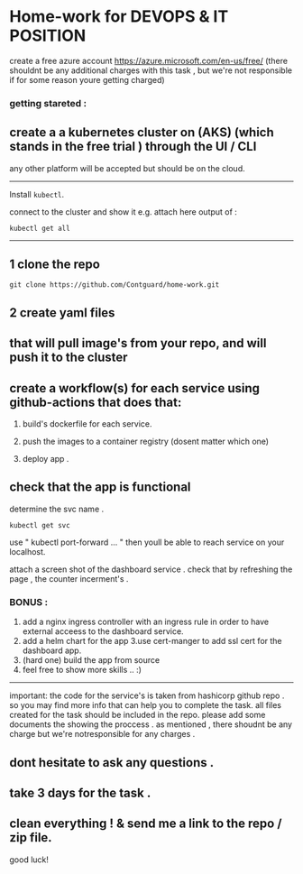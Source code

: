 # Home-work for DEVOPS & IT POSITION

create a free azure account https://azure.microsoft.com/en-us/free/ (there shouldnt be any additional charges with this task , but we're not responsible if for some reason youre getting charged)

### getting stareted :  
## create a a kubernetes cluster on (AKS) (which stands in the free trial ) through the UI / CLI 

any other platform will be accepted but should be on the cloud.



___
Install `kubectl`.

connect to the cluster and show it e.g. attach here output of : 
```
kubectl get all 
```
----

##  1 clone the repo 
```
git clone https://github.com/Contguard/home-work.git
```

## 2  create yaml files
 that will pull image's from your repo, and will push it to the cluster 
---
## create a workflow(s) for each service  using github-actions that does that:
 1. build's  dockerfile for each service.
 2. push the images to a container registry (dosent matter which one)

3. deploy app .
## check that the app is functional





determine the svc name . 
```
kubectl get svc
```

use " kubectl port-forward ... " then youll be able to reach service on your localhost.

attach a screen shot of the dashboard service . check that by refreshing the page ,  the counter incerment's  .

### BONUS :

1. add a nginx ingress controller with an ingress rule in order to have external acceess to the dashboard service.
2. add a helm chart for the app
3.use cert-manger to add ssl cert for the dashboard app.
4. (hard one) build the app from source
5. feel free to show more skills .. :)

----
 important: 
the code for the service's is taken from hashicorp github repo . so you may find more info that can help you to complete the task.
 all files created for the task should be included in the repo. 
please add some documents the showing the proccess . 
as mentioned , there shoudnt be any charge  but we're notresponsible for any charges .

## dont hesitate to ask any questions  .
## take 3 days for the task .
## clean everything ! &  send me a link to the repo / zip file.

good luck! 
